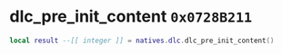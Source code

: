# dlc_pre_init_content `0x0728B211`

```lua
local result --[[ integer ]] = natives.dlc.dlc_pre_init_content()
```